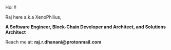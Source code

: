 Hoi !!

<p>Raj here a.k.a XenoPhilius,</p>
<b>A Software Engineer, Block-Chain Developer and Architect, and Solutions Architect</b>

<p>Reach me at: <b>raj.r.dhanani@protonmail.com</b></p>

<p>
<!-- <img src="https://github-readme-stats.vercel.app/api?username=raj-xe&count_private=true&show_icons=true" height="150px"> -->
<!-- <img src="https://github-readme-stats.vercel.app/api/top-langs/?username=dhananiraj&layout=compact&count_private=true" height="150px"> -->
</p>
